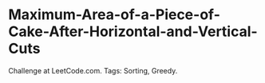 # Maximum-Area-of-a-Piece-of-Cake-After-Horizontal-and-Vertical-Cuts
Challenge at LeetCode.com. Tags: Sorting, Greedy.
